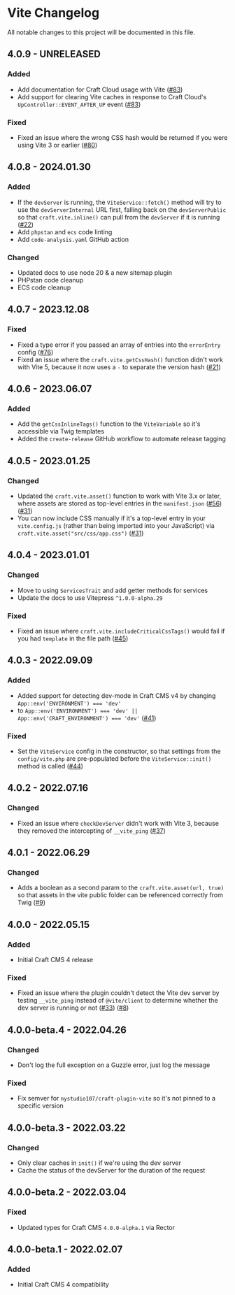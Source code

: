 # Vite Changelog

All notable changes to this project will be documented in this file.

## 4.0.9 - UNRELEASED
### Added
* Add documentation for Craft Cloud usage with Vite ([#83](https://github.com/nystudio107/craft-vite/pull/83))
* Add support for clearing Vite caches in response to Craft Cloud's `UpController::EVENT_AFTER_UP` event ([#83](https://github.com/nystudio107/craft-vite/pull/83))

### Fixed
* Fixed an issue where the wrong CSS hash would be returned if you were using Vite 3 or earlier ([#80](https://github.com/nystudio107/craft-vite/issues/80))

## 4.0.8 - 2024.01.30
### Added
* If the `devServer` is running, the `ViteService::fetch()` method will try to use the `devServerInternal` URL first, falling back on the `devServerPublic` so that `craft.vite.inline()` can pull from the `devServer` if it is running ([#22](https://github.com/nystudio107/craft-plugin-vite/issues/22))
* Add `phpstan` and `ecs` code linting
* Add `code-analysis.yaml` GitHub action

### Changed
* Updated docs to use node 20 & a new sitemap plugin
* PHPstan code cleanup
* ECS code cleanup

## 4.0.7 - 2023.12.08
### Fixed
* Fixed a type error if you passed an array of entries into the `errorEntry` config ([#76](https://github.com/nystudio107/craft-vite/issues/76))
* Fixed an issue where the `craft.vite.getCssHash()` function didn't work with Vite 5, because it now uses a `-` to separate the version hash ([#21](https://github.com/nystudio107/craft-plugin-vite/issues/21))

## 4.0.6 - 2023.06.07
### Added
* Add the `getCssInlineTags()` function to the `ViteVariable` so it's accessible via Twig templates
* Added the `create-release` GitHub workflow to automate release tagging

## 4.0.5 - 2023.01.25
### Changed
* Updated the `craft.vite.asset()` function to work with Vite 3.x or later, where assets are stored as top-level entries in the `manifest.json` ([#56](https://github.com/nystudio107/craft-vite/issues/56)) ([#31](https://github.com/nystudio107/craft-vite/issues/31))
* You can now include CSS manually if it's a top-level entry in your `vite.config.js` (rather than being imported into your JavaScript) via `craft.vite.asset("src/css/app.css")` ([#31](https://github.com/nystudio107/craft-vite/issues/31))

## 4.0.4 - 2023.01.01
### Changed
* Move to using `ServicesTrait` and add getter methods for services
* Update the docs to use Vitepress `^1.0.0-alpha.29`

### Fixed
* Fixed an issue where `craft.vite.includeCriticalCssTags()` would fail if you had `template` in the file path ([#45](https://github.com/nystudio107/craft-vite/issues/45))

## 4.0.3 - 2022.09.09
### Added
* Added support for detecting dev-mode in Craft CMS v4 by changing `App::env('ENVIRONMENT') === 'dev'`
* to `App::env('ENVIRONMENT') === 'dev' || App::env('CRAFT_ENVIRONMENT') === 'dev'` ([#41](https://github.com/nystudio107/craft-vite/pull/41))

### Fixed
* Set the `ViteService` config in the constructor, so that settings from the `config/vite.php` are pre-populated before the `ViteService::init()` method is called ([#44](https://github.com/nystudio107/craft-vite/issues/44))

## 4.0.2 - 2022.07.16
### Changed
* Fixed an issue where `checkDevServer` didn't work with Vite 3, because they removed the intercepting of `__vite_ping` ([#37](https://github.com/nystudio107/craft-vite/issues/37))

## 4.0.1 - 2022.06.29
### Changed
* Adds a boolean as a second param to the `craft.vite.asset(url, true)` so that assets in the vite public folder can be referenced correctly from Twig ([#9](https://github.com/nystudio107/craft-plugin-vite/pull/9))

## 4.0.0 - 2022.05.15
### Added
* Initial Craft CMS 4 release

### Fixed
* Fixed an issue where the plugin couldn't detect the Vite dev server by testing `__vite_ping` instead of `@vite/client` to determine whether the dev server is running or not ([#33](https://github.com/nystudio107/craft-vite/issues/33)) ([#8](https://github.com/nystudio107/craft-plugin-vite/issues/8))

## 4.0.0-beta.4 - 2022.04.26
### Changed
* Don't log the full exception on a Guzzle error, just log the message

### Fixed
* Fix semver for `nystudio107/craft-plugin-vite` so it's not pinned to a specific version

## 4.0.0-beta.3 - 2022.03.22
### Changed
* Only clear caches in `init()` if we're using the dev server
* Cache the status of the devServer for the duration of the request

## 4.0.0-beta.2 - 2022.03.04
### Fixed
* Updated types for Craft CMS `4.0.0-alpha.1` via Rector

## 4.0.0-beta.1 - 2022.02.07
### Added
* Initial Craft CMS 4 compatibility
